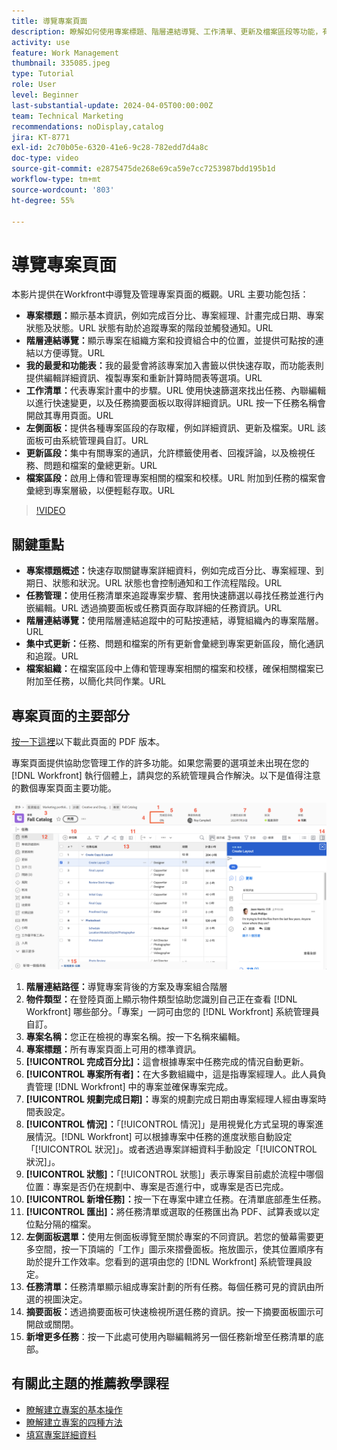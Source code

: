 ```yaml
---
title: 導覽專案頁面
description: 瞭解如何使用專案標題、階層連結導覽、工作清單、更新及檔案區段等功能，有效導覽和管理Workfront專案頁面。
activity: use
feature: Work Management
thumbnail: 335085.jpeg
type: Tutorial
role: User
level: Beginner
last-substantial-update: 2024-04-05T00:00:00Z
team: Technical Marketing
recommendations: noDisplay,catalog
jira: KT-8771
exl-id: 2c70b05e-6320-41e6-9c28-782edd7d4a8c
doc-type: video
source-git-commit: e2875475de268e69ca59e7cc7253987bdd195b1d
workflow-type: tm+mt
source-wordcount: '803'
ht-degree: 55%

---
```


# 導覽專案頁面

本影片提供在Workfront中導覽及管理專案頁面的概觀。&#x200B;URL 主要功能包括：

* **專案標題：**&#x200B;顯示基本資訊，例如完成百分比、專案經理、計畫完成日期、專案狀態及狀態。&#x200B;URL 狀態有助於追蹤專案的階段並觸發通知。&#x200B;URL
* **階層連結導覽：**&#x200B;顯示專案在組織方案和投資組合中的位置，並提供可點按的連結以方便導覽。&#x200B;URL
* **我的最愛和功能表：**&#x200B;我的最愛會將該專案加入書籤以供快速存取，而功能表則提供編輯詳細資訊、複製專案和重新計算時間表等選項。&#x200B;URL
* **工作清單：**&#x200B;代表專案計畫中的步驟。&#x200B;URL 使用快速篩選來找出任務、內聯編輯以進行快速變更，以及任務摘要面板以取得詳細資訊。&#x200B;URL 按一下任務名稱會開啟其專用頁面。&#x200B;URL
* **左側面板：**&#x200B;提供各種專案區段的存取權，例如詳細資訊、更新及檔案。&#x200B;URL 該面板可由系統管理員自訂。&#x200B;URL
* **更新區段：**&#x200B;集中有關專案的通訊，允許標籤使用者、回複評論，以及檢視任務、問題和檔案的彙總更新。&#x200B;URL
* **檔案區段：**&#x200B;啟用上傳和管理專案相關的檔案和校樣。&#x200B;URL 附加到任務的檔案會彙總到專案層級，以便輕鬆存取。&#x200B;URL


>[!VIDEO](https://video.tv.adobe.com/v/335085/?quality=12&learn=on&enablevpops)

## 關鍵重點

* **專案標題概述：**&#x200B;快速存取關鍵專案詳細資料，例如完成百分比、專案經理、到期日、狀態和狀況。&#x200B;URL 狀態也會控制通知和工作流程階段。&#x200B;URL
* **任務管理：**&#x200B;使用任務清單來追蹤專案步驟、套用快速篩選以尋找任務並進行內嵌編輯。&#x200B;URL 透過摘要面板或任務頁面存取詳細的任務資訊。&#x200B;URL
* **階層連結導覽：**&#x200B;使用階層連結追蹤中的可點按連結，導覽組織內的專案階層。&#x200B;URL
* **集中式更新：**&#x200B;任務、問題和檔案的所有更新會彙總到專案更新區段，簡化通訊和追蹤。&#x200B;URL
* **檔案組織：**&#x200B;在檔案區段中上傳和管理專案相關的檔案和校樣，確保相關檔案已附加至任務，以簡化共同作業。&#x200B;URL


## 專案頁面的主要部分

[按一下這裡](/help/assets/key-parts-of-the-project-page.pdf)以下載此頁面的 PDF 版本。

專案頁面提供協助您管理工作的許多功能。如果您需要的選項並未出現在您的 [!DNL Workfront] 執行個體上，請與您的系統管理員合作解決。以下是值得注意的數個專案頁面主要功能。

![專案頁面螢幕擷圖](assets/project-page-graphic-for-planner-v2.png)

1. **階層連結路徑：**&#x200B;導覽專案背後的方案及專案組合階層
2. **物件類型：**&#x200B;在登陸頁面上顯示物件類型協助您識別自己正在查看 [!DNL Workfront] 哪些部分。「專案」一詞可由您的 [!DNL Workfront] 系統管理員自訂。
3. **專案名稱：**&#x200B;您正在檢視的專案名稱。按一下名稱來編輯。
4. **專案標題：**&#x200B;所有專案頁面上可用的標準資訊。
5. **[!UICONTROL 完成百分比]：**&#x200B;這會根據專案中任務完成的情況自動更新。
6. **[!UICONTROL 專案所有者]：**&#x200B;在大多數組織中，這是指專案經理人。此人員負責管理 [!DNL Workfront] 中的專案並確保專案完成。
7. **[!UICONTROL 規劃完成日期]：**&#x200B;專案的規劃完成日期由專案經理人經由專案時間表設定。
8. **[!UICONTROL 情況]：**「[!UICONTROL 情況]」是用視覺化方式呈現的專案進展情況。[!DNL Workfront] 可以根據專案中任務的進度狀態自動設定「[!UICONTROL 狀況]」。或者透過專案詳細資料手動設定「[!UICONTROL 狀況]」。
9. **[!UICONTROL 狀態]：**「[!UICONTROL 狀態]」表示專案目前處於流程中哪個位置：專案是否仍在規劃中、專案是否進行中，或專案是否已完成。
10. **[!UICONTROL 新增任務]：**&#x200B;按一下在專案中建立任務。在清單底部產生任務。
11. **[!UICONTROL 匯出]：**&#x200B;將任務清單或選取的任務匯出為 PDF、試算表或以定位點分隔的檔案。
12. **左側面板選單：**&#x200B;使用左側面板導覽至關於專案的不同資訊。若您的螢幕需要更多空間，按一下頂端的「工作」圖示來摺疊面板。拖放圖示，使其位置順序有助於提升工作效率。您看到的選項由您的 [!DNL Workfront] 系統管理員設定。
13. **任務清單：**&#x200B;任務清單顯示組成專案計劃的所有任務。每個任務可見的資訊由所選的視圖決定。
14. **摘要面板：**&#x200B;透過摘要面板可快速檢視所選任務的資訊。按一下摘要面板圖示可開啟或關閉。
15. **新增更多任務**：按一下此處可使用內聯編輯將另一個任務新增至任務清單的底部。

## 有關此主題的推薦教學課程

* [瞭解建立專案的基本操作](/help/manage-work/projects/understand-basic-project-creation.md)
* [瞭解建立專案的四種方法](/help/manage-work/projects/understand-other-ways-to-create-projects.md)
* [填寫專案詳細資料](/help/manage-work/projects/fill-in-the-project-details.md)

